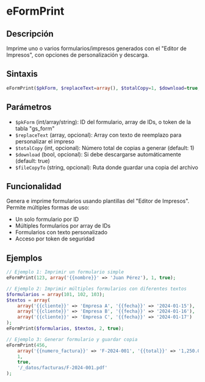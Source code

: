 # eFormPrint

## Descripción
Imprime uno o varios formularios/impresos generados con el "Editor de Impresos", con opciones de personalización y descarga.

## Sintaxis
```php
eFormPrint($pkForm, $replaceText=array(), $totalCopy=1, $download=true, $fileCopyTo="")
```

## Parámetros
- `$pkForm` (int/array/string): ID del formulario, array de IDs, o token de la tabla "gs_form"
- `$replaceText` (array, opcional): Array con texto de reemplazo para personalizar el impreso
- `$totalCopy` (int, opcional): Número total de copias a generar (default: 1)
- `$download` (bool, opcional): Si debe descargarse automáticamente (default: true)
- `$fileCopyTo` (string, opcional): Ruta donde guardar una copia del archivo

## Funcionalidad
Genera e imprime formularios usando plantillas del "Editor de Impresos". Permite múltiples formas de uso:
- Un solo formulario por ID
- Múltiples formularios por array de IDs
- Formularios con texto personalizado
- Acceso por token de seguridad

## Ejemplos
```php
// Ejemplo 1: Imprimir un formulario simple
eFormPrint(123, array('{{nombre}}' => 'Juan Pérez'), 1, true);

// Ejemplo 2: Imprimir múltiples formularios con diferentes textos
$formularios = array(101, 102, 103);
$textos = array(
    array('{{cliente}}' => 'Empresa A', '{{fecha}}' => '2024-01-15'),
    array('{{cliente}}' => 'Empresa B', '{{fecha}}' => '2024-01-16'),
    array('{{cliente}}' => 'Empresa C', '{{fecha}}' => '2024-01-17')
);
eFormPrint($formularios, $textos, 2, true);

// Ejemplo 3: Generar formulario y guardar copia
eFormPrint(456, 
    array('{{numero_factura}}' => 'F-2024-001', '{{total}}' => '1,250.00€'),
    1, 
    true, 
    '/_datos/facturas/F-2024-001.pdf'
);
```